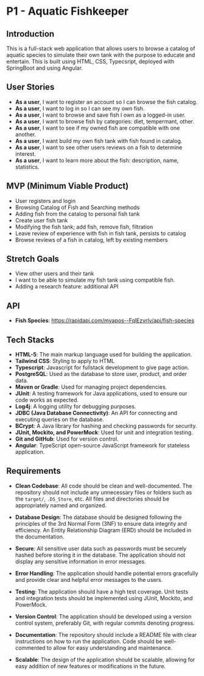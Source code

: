 # P1 - Aquatic Fishkeeper

## Introduction

This is a full-stack web application that allows users to browse a catalog of aquatic species to simulate their own tank with the purpose to educate and entertain. This is built using HTML, CSS, Typecsript, deployed with SpringBoot and using Angular.

## User Stories

- **As a user**, I want to register an account so I can browse the fish catalog.
- **As a user**, I want to log in so I can see my own fish.
- **As a user**, I want to browse and save fish I own as a logged-in user.
- **As a user**, I want to browse fish by categories: diet, tempermant, other.
- **As a user**, I want to see if my owned fish are compatible with one another.
- **As a user**, I want build my own fish tank with fish found in catalog.
- **As a user**, I want to see other users reviews on a fish to determine interest.
- **As a user**, I want to learn more about the fish: description, name, statistics.


## MVP (Minimum Viable Product)

- User registers and login
- Browsing Catalog of Fish and Searching methods
- Adding fish from the catalog to personal fish tank
- Create user fish tank
- Modifying the fish tank; add fish, remove fish, filtration
- Leave review of experience with fish in fish tank, persists to catalog
- Browse reviews of a fish in catalog, left by existing members

## Stretch Goals
- View other users and their tank
- I want to be able to simulate my fish tank using compatible fish.
- Adding a research feature: additional API

## API
- **Fish Species**: https://rapidapi.com/myapos--FqlEzvrlv/api/fish-species

## Tech Stacks

- **HTML-5**: The main markup language used for building the application.
- **Tailwind CSS**: Styling to apply to HTML
- **Typescript**: Javascript for fullstack development to give page action.
- **PostgreSQL**: Used as the database to store user, product, and order data.
- **Maven or Gradle**: Used for managing project dependencies.
- **JUnit**: A testing framework for Java applications, used to ensure our code works as expected.
- **Log4j**: A logging utility for debugging purposes.
- **JDBC (Java Database Connectivity)**: An API for connecting and executing queries on the database.
- **BCrypt**: A Java library for hashing and checking passwords for security.
- **JUnit, Mockito, and PowerMock**: Used for unit and integration testing.
- **Git and GitHub**: Used for version control.
- **Angular**: TypeScript open-source JavaScript framework for stateless application.

## Requirements

- **Clean Codebase**: All code should be clean and well-documented. The repository should not include any unnecessary files or folders such as the `target/`, `.DS_Store`, etc. All files and directories should be appropriately named and organized.

- **Database Design**: The database should be designed following the principles of the 3rd Normal Form (3NF) to ensure data integrity and efficiency. An Entity Relationship Diagram (ERD) should be included in the documentation.

- **Secure**: All sensitive user data such as passwords must be securely hashed before storing it in the database. The application should not display any sensitive information in error messages.

- **Error Handling**: The application should handle potential errors gracefully and provide clear and helpful error messages to the users.

- **Testing**: The application should have a high test coverage. Unit tests and integration tests should be implemented using JUnit, Mockito, and PowerMock.

- **Version Control**: The application should be developed using a version control system, preferably Git, with regular commits denoting progress.

- **Documentation**: The repository should include a README file with clear instructions on how to run the application. Code should be well-commented to allow for easy understanding and maintenance.

- **Scalable**: The design of the application should be scalable, allowing for easy addition of new features or modifications in the future.


